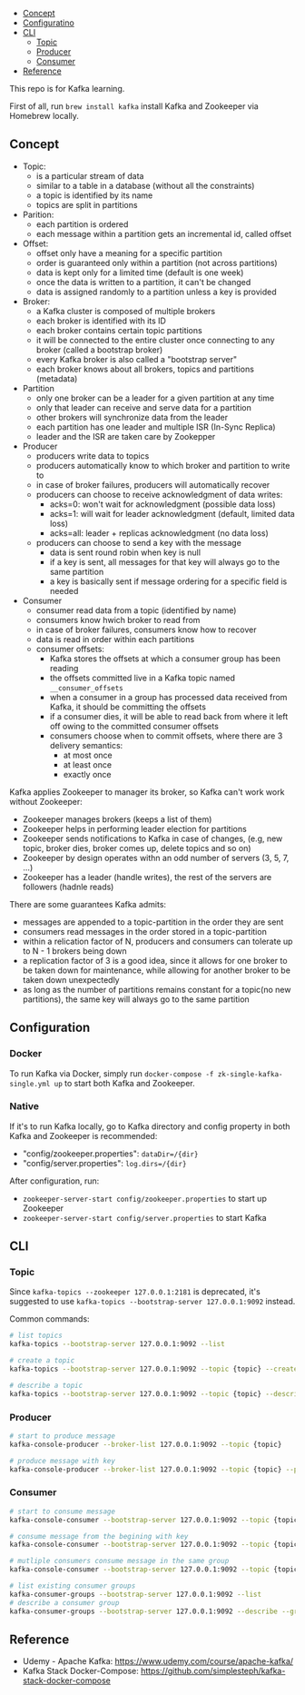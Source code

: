 
- [Concept](#concept)
- [Configuratino](#configuration)
- [CLI](#cli)
    - [Topic](#topic)
    - [Producer](#producer)
    - [Consumer](#consumer)
- [Reference](#reference)

This repo is for Kafka learning.

First of all, run `brew install kafka` install Kafka and Zookeeper via Homebrew locally.


## Concept

- Topic:
    - is a particular stream of data
    - similar to a table in a database (without all the constraints)
    - a topic is identified by its name
    - topics are split in partitions
- Parition:
    - each partition is ordered
    - each message within a partition gets an incremental id, called offset
- Offset:
    - offset only have a meaning for a specific partition
    - order is guaranteed only within a partition (not across partitions)
    - data is kept only for a limited time (default is one week)
    - once the data is written to a partition, it can't be changed
    - data is assigned randomly to a partition unless a key is provided
- Broker:
    - a Kafka cluster is composed of multiple brokers
    - each broker is identified with its ID
    - each broker contains certain topic partitions
    - it will be connected to the entire cluster once connecting to any broker (called a bootstrap broker)
    - every Kafka broker is also called a "bootstrap server"
    - each broker knows about all brokers, topics and partitions (metadata)
- Partition
    - only one broker can be a leader for a given partition at any time
    - only that leader can receive and serve data for a partition
    - other brokers will synchronize data from the leader
    - each partition has one leader and multiple ISR (In-Sync Replica)
    - leader and the ISR are taken care by Zookepper
- Producer
    - producers write data to topics
    - producers automatically know to which broker and partition to write to
    - in case of broker failures, producers will automatically recover
    - producers can choose to receive acknowledgment of data writes:
        - acks=0: won't wait for acknowledgment (possible data loss)
        - acks=1: will wait for leader acknowledgment (default, limited data loss)
        - acks=all: leader + replicas acknowledgment (no data loss)
    - producers can choose to send a key with the message
        - data is sent round robin when key is null
        - if a key is sent, all messages for that key will always go to the same partition
        - a key is basically sent if message ordering for a specific field is needed
- Consumer
    - consumer read data from a topic (identified by name)
    - consumers know hwich broker to read from
    - in case of broker failures, consumers know how to recover
    - data is read in order within each partitions
    - consumer offsets:
        - Kafka stores the offsets at which a consumer group has been reading
        - the offsets committed live in a Kafka topic named `__consumer_offsets`
        - when a consumer in a group has processed data received from Kafka, it should be committing the offsets
        - if a consumer dies, it will be able to read back from where it left off owing to the committed consumer offsets
        - consumers choose when to commit offsets, where there are 3 delivery semantics:
            - at most once
            - at least once
            - exactly once

Kafka applies Zookeeper to manager its broker, so Kafka can't work work without Zookeeper:
- Zookeeper manages brokers (keeps a list of them)
- Zookeeper helps in performing leader election for partitions
- Zookeeper sends notifications to Kafka in case of changes, (e.g, new topic, broker dies, broker comes up, delete topics and so on)
- Zookeeper by design operates withn an odd number of servers (3, 5, 7, ...)
- Zookeeper has a leader (handle writes), the rest of the servers are followers (hadnle reads)

There are some guarantees Kafka admits:
- messages are appended to a topic-partition in the order they are sent
- consumers read messages in the order stored in a topic-partition
- within a relication factor of N, producers and consumers can tolerate up to N - 1 brokers being down
- a replication factor of 3 is a good idea, since it allows for one broker to be taken down for maintenance, while allowing for another broker to be taken down unexpectedly
- as long as the number of partitions remains constant for a topic(no new partitions), the same key will always go to the same partition


## Configuration

### Docker
To run Kafka via Docker, simply run `docker-compose -f zk-single-kafka-single.yml up` to start both Kafka and Zookeeper.

### Native
If it's to run Kafka locally, go to Kafka directory and config property in both Kafka and Zookeeper is recommended:
- "config/zookeeper.properties": `dataDir=/{dir}`
- "config/server.properties": `log.dirs=/{dir}`

After configuration, run:
- `zookeeper-server-start config/zookeeper.properties` to start up Zookeeper
- `zookeeper-server-start config/server.properties` to start Kafka


## CLI

### Topic

Since `kafka-topics --zookeeper 127.0.0.1:2181` is deprecated, it's suggested to use `kafka-topics --bootstrap-server 127.0.0.1:9092` instead.

Common commands:
```sh
# list topics
kafka-topics --bootstrap-server 127.0.0.1:9092 --list

# create a topic
kafka-topics --bootstrap-server 127.0.0.1:9092 --topic {topic} --create --partition {m} --replication-factor {n}

# describe a topic
kafka-topics --bootstrap-server 127.0.0.1:9092 --topic {topic} --describe
```

### Producer

```sh
# start to produce message
kafka-console-producer --broker-list 127.0.0.1:9092 --topic {topic}

# produce message with key
kafka-console-producer --broker-list 127.0.0.1:9092 --topic {topic} --property parse.key=true --property key.separtor={separtor}
```

### Consumer

```sh
# start to consume message
kafka-console-consumer --bootstrap-server 127.0.0.1:9092 --topic {topic}

# consume message from the begining with key
kafka-console-consumer --bootstrap-server 127.0.0.1:9092 --topic {topic} --from-beginning --property print.key=true --property key.separator={separtor}

# mutliple consumers consume message in the same group
kafka-console-consumer --bootstrap-server 127.0.0.1:9092 --topic {topic} --group {group}

# list existing consumer groups
kafka-consumer-groups --bootstrap-server 127.0.0.1:9092 --list
# describe a consumer group
kafka-consumer-groups --bootstrap-server 127.0.0.1:9092 --describe --group {group}
```


## Reference
- Udemy - Apache Kafka: https://www.udemy.com/course/apache-kafka/
- Kafka Stack Docker-Compose: https://github.com/simplesteph/kafka-stack-docker-compose
